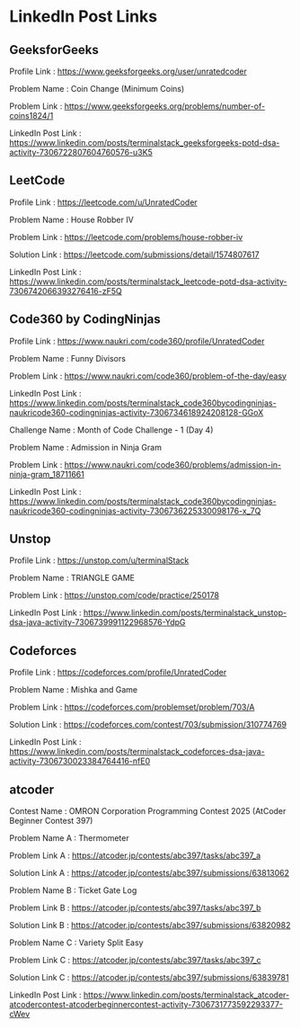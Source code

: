 # LinkedIn Post Links

## GeeksforGeeks

Profile Link : https://www.geeksforgeeks.org/user/unratedcoder

Problem Name : Coin Change (Minimum Coins)

Problem Link : https://www.geeksforgeeks.org/problems/number-of-coins1824/1

LinkedIn Post Link : https://www.linkedin.com/posts/terminalstack_geeksforgeeks-potd-dsa-activity-7306722807604760576-u3K5

## LeetCode

Profile Link : https://leetcode.com/u/UnratedCoder

Problem Name : House Robber IV

Problem Link : https://leetcode.com/problems/house-robber-iv

Solution Link : https://leetcode.com/submissions/detail/1574807617

LinkedIn Post Link : https://www.linkedin.com/posts/terminalstack_leetcode-potd-dsa-activity-7306742066393276416-zF5Q

## Code360 by CodingNinjas

Profile Link : https://www.naukri.com/code360/profile/UnratedCoder

Problem Name : Funny Divisors

Problem Link : https://www.naukri.com/code360/problem-of-the-day/easy

LinkedIn Post Link : https://www.linkedin.com/posts/terminalstack_code360bycodingninjas-naukricode360-codingninjas-activity-7306734618924208128-GGoX

Challenge Name : Month of Code Challenge - 1 (Day 4)

Problem Name : Admission in Ninja Gram

Problem Link : https://www.naukri.com/code360/problems/admission-in-ninja-gram_18711661

LinkedIn Post Link : https://www.linkedin.com/posts/terminalstack_code360bycodingninjas-naukricode360-codingninjas-activity-7306736225330098176-x_7Q

## Unstop

Profile Link : https://unstop.com/u/terminalStack

Problem Name : TRIANGLE GAME

Problem Link : https://unstop.com/code/practice/250178

LinkedIn Post Link : https://www.linkedin.com/posts/terminalstack_unstop-dsa-java-activity-7306739991122968576-YdpG

## Codeforces

Profile Link : https://codeforces.com/profile/UnratedCoder

Problem Name : Mishka and Game

Problem Link : https://codeforces.com/problemset/problem/703/A

Solution Link : https://codeforces.com/contest/703/submission/310774769

LinkedIn Post Link : https://www.linkedin.com/posts/terminalstack_codeforces-dsa-java-activity-7306730023384764416-nfE0

## atcoder

Contest Name : OMRON Corporation Programming Contest 2025 (AtCoder Beginner Contest 397)

Problem Name A : Thermometer

Problem Link A : https://atcoder.jp/contests/abc397/tasks/abc397_a

Solution Link A : https://atcoder.jp/contests/abc397/submissions/63813062

Problem Name B : Ticket Gate Log

Problem Link B : https://atcoder.jp/contests/abc397/tasks/abc397_b

Solution Link B : https://atcoder.jp/contests/abc397/submissions/63820982

Problem Name C : Variety Split Easy

Problem Link C : https://atcoder.jp/contests/abc397/tasks/abc397_c

Solution Link C : https://atcoder.jp/contests/abc397/submissions/63839781

LinkedIn Post Link : https://www.linkedin.com/posts/terminalstack_atcoder-atcodercontest-atcoderbeginnercontest-activity-7306731773592293377-cWev
